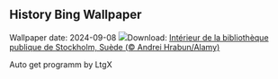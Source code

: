 ## History Bing Wallpaper
Wallpaper date: 2024-09-08
![](https://www.bing.com/th?id=OHR.StockholmLibrary_FR-FR9141421030_UHD.jpg&w=1000)Download: [Intérieur de la bibliothèque publique de Stockholm, Suède (© Andrei Hrabun/Alamy)](https://www.bing.com/th?id=OHR.StockholmLibrary_FR-FR9141421030_UHD.jpg)

Auto get programm by LtgX
